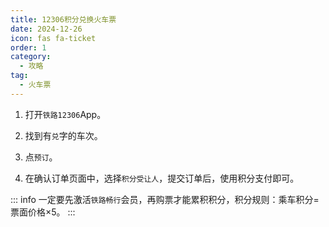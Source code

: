 ```yaml
---
title: 12306积分兑换火车票
date: 2024-12-26
icon: fas fa-ticket
order: 1
category:
  - 攻略
tag:
  - 火车票
---
```


1. 打开`铁路12306`App。

2. 找到有`兑`字的车次。

3. 点`预订`。

4. 在确认订单页面中，选择`积分受让人`，提交订单后，使用积分支付即可。


::: info
一定要先激活`铁路畅行`会员，再购票才能累积积分，积分规则：乘车积分=票面价格×5。
:::